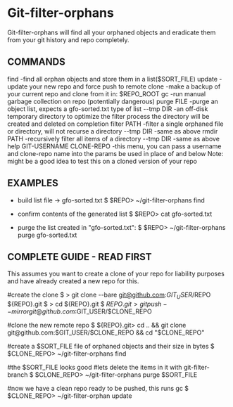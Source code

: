 
Git-filter-orphans
==================

Git-filter-orphans will find all your orphaned objects and
eradicate them from your git history and repo completely.


COMMANDS
--------
  find         -find all orphan objects and store them in a list($SORT_FILE)
  update       -update your new repo and force push to remote
  clone        -make a backup of your current repo and clone from it in: $REPO_ROOT
  gc           -run manual garbage collection on repo (potentially dangerous)
  purge FILE   -purge an object list, expects a gfo-sorted.txt type of list
    --tmp DIR    -an off-disk temporary directory to optimize the filter process
                  the directory will be created and deleted on completion
  filter PATH  -filter a single orphaned file or directory, will not recurse a directory
    --tmp DIR    -same as above
  rmdir PATH   -recursively filter all items of a directory
    --tmp DIR    -same as above
  help GIT-USERNAME CLONE-REPO
               -this menu, you can pass a username and clone-repo name into the params
                be used in place of <username> and <clone-repo> below
  Note: might be a good idea to test this on a cloned version of your repo


EXAMPLES
--------
  - build list file -> gfo-sorted.txt
  $ $REPO> ~/git-filter-orphans find

  - confirm contents of the generated list
  $ $REPO> cat gfo-sorted.txt

  - purge the list created in "gfo-sorted.txt":
  $ $REPO> ~/git-filter-orphans purge gfo-sorted.txt


COMPLETE GUIDE - READ FIRST
---------------------------
This assumes you want to create a clone of your repo for liability
purposes and have already created a new repo for this.

#create the clone
  $ > git clone --bare git@github.com:$GIT_USER/$REPO ${REPO}.git
  $ > cd ${REPO}.git
  $ ${REPO}.git> git push --mirror git@github.com:$GIT_USER/$CLONE_REPO

#clone the new remote repo
  $ ${REPO}.git> cd .. && git clone git@github.com:$GIT_USER/$CLONE_REPO && cd "$CLONE_REPO"

#create a $SORT_FILE file of orphaned objects and their size in bytes
  $ $CLONE_REPO> ~/git-filter-orphans find

#the $SORT_FILE looks good
#lets delete the items in it with git-filter-branch
  $ $CLONE_REPO> ~/git-filter-orphans purge $SORT_FILE

#now we have a clean repo ready to be pushed, this runs gc
  $ $CLONE_REPO> ~/git-filter-orphan update


